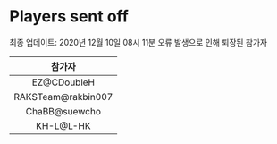 # Players sent off
최종 업데이트: 2020년 12월 10일 08시 11분
오류 발생으로 인해 퇴장된 참가자




| 참가자 |
|:---:|
| EZ@CDoubleH |
| RAKSTeam@rakbin007 |
| ChaBB@suewcho |
| KH-L@L-HK |
